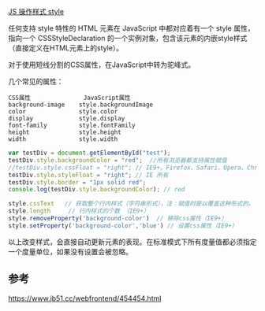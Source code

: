 [JS 操作样式 style](https://www.cnblogs.com/zhanglw456/p/10538111.html)

任何支持 style 特性的 HTML 元素在 JavaScript 中都对应着有一个 style 属性，指向一个 CSSStyleDeclaration 的一个实例对象，包含该元素的内嵌style样式（直接定义在HTML元素上的style）。

对于使用短线分割的CSS属性，在JavaScript中转为驼峰式。

几个常见的属性：
```
CSS属性	            JavaScript属性
background-image	style.backgroundImage
color	            style.color
display	            style.display
font-family	        style.fontFamily
height	            style.height
width	            style.width
```

```js
var testDiv = document.getElementById("test");
testDiv.style.backgroundColor = "red";  //所有浏览器都支持属性赋值
//testDiv.style.cssFloat = "right"; // IE9+，Firefox、Safari、Opera、Chrome
testDiv.style.styleFloat = "right"; // IE 所有
testDiv.style.border = "1px solid red";
console.log(testDiv.style.backgroundColor); // red

style.cssText   // 获取整个行内样式（字符串形式），注：赋值时是以覆盖这种形式的。
style.length     // 行内样式的个数 （IE9+）
style.removeProperty('background-color')  // 移除css属性（IE9+）
style.setProperty('background-color','blue') // 设置css属性（IE9+）
```
以上改变样式，会直接自动更新元素的表现。在标准模式下所有度量值都必须指定一个度量单位，如果没有设置会被忽略。

## 参考
https://www.jb51.cc/webfrontend/454454.html